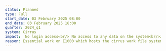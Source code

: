 ```yaml
---
status: Planned
type: Full 
start_date: 03 February 2025 08:00
end_date: 03 February 2025 18:00
quarter: 2024_q1
system: Cirrus
impact:  No login access<br/> No access to any data on the system<br/>Jobs will not run.<br/> 
reason: Essential work on E1000 which hosts the cirrus work file system  
---
```

